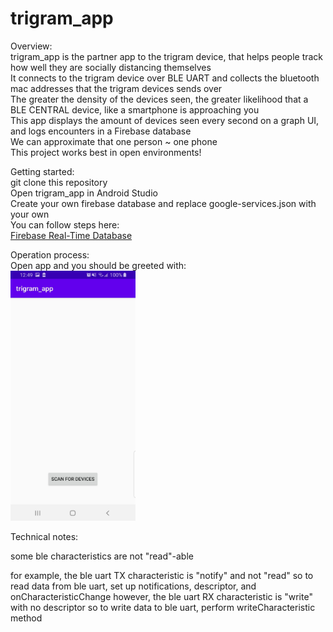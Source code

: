 # trigram_app

Overview:  
trigram_app is the partner app to the trigram device, that helps people track how well they are socially distancing themselves     
It connects to the trigram device over BLE UART and collects the bluetooth mac addresses that the trigram devices sends over    
The greater the density of the devices seen, the greater likelihood that a BLE CENTRAL device, like a smartphone is approaching you    
This app displays the amount of devices seen every second on a graph UI, and logs encounters in a Firebase database  
We can approximate that one person ~ one phone  
This project works best in open environments!    

Getting started:      
git clone this repository      
Open trigram_app in Android Studio    
Create your own firebase database and replace google-services.json with your own    
You can follow steps here:    
[Firebase Real-Time Database](https://firebase.google.com/docs/database/android/start)    

Operation process:    
Open app and you should be greeted with:  
<img src="https://github.com/daxlar/trigram_app/blob/master/pictures/greeting.jpg" width="200" height="400">  

   
Technical notes:  

some ble characteristics are not "read"-able

for example, the ble uart TX characteristic is "notify" and not "read"
so to read data from ble uart, set up notifications, descriptor, and onCharacteristicChange
however, the ble uart RX characteristic is "write" with no descriptor
so to write data to ble uart, perform writeCharacteristic method

